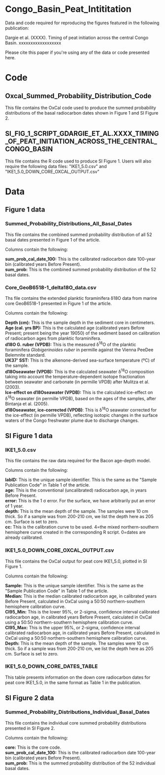 # Congo_Basin_Peat_Intititation


Data and code required for reproducing the figures featured in the following publication:

Dargie et al. (XXXX). Timing of peat initiation across the central Congo Basin. xxxxxxxxxxxxxxxxxx

Please cite this paper if you're using any of the data or code presented here.

# Code

## Oxcal_Summed_Probability_Distribution_Code
This file contains the OxCal code used to produce the summed probability distributions of the basal radiocarbon dates shown in Figure 1 and SI Figure 2.



## SI_FIG_1_SCRIPT_GDARGIE_ET_AL.XXXX_TIMING_OF_PEAT_INITIATION_ACROSS_THE_CENTRAL_CONGO_BASIN
This file contains the R code used to produce SI Figure 1. Users will also require the following data files: "IKE1_5.0.csv" and "IKE1_5.0_DOWN_CORE_OXCAL_OUTPUT.csv"




# Data

## Figure 1 data
### Summed_Probability_Distributions_All_Basal_Dates
This file contains the combined summed probability distribution of all 52 basal dates presented in Figure 1 of the article.

Columns contain the following:

**sum_prob_cal_date_100:** This is the calibrated radiocarbon date 100-year bin (calibrated years Before Present).\
**sum_prob:** This is the combined summed probability distribution of the 52 basal dates.


### Core_GeoB6518-1_delta18O_data.csv
Ths file contains the extended planktic foraminifera δ18O data from marine core GeoB6518-1 presented in Figure 1 of the article.

Columns contain the following:

**Depth (cm):** This is the sample depth in the sediment core in centimeters.\
**Age (cal. yrs BP):** This is the calculated age (calibrated years Before Present; present being the year 19050) of the sediment based on calibration of radiocarbon ages from planktic foraminifera.\
**d18O G. ruber (VPDB):** This is the measured &delta;<sup>18</sup>O of the planktic foraminifera _Globigerinoides ruber_ in permille against the Vienna PeeDee Belemnite standard.\
**UK37' SST:** This is the alkenone-derived sea-surface temperature (&ordm;C) of the sample.\
**d18Oseawater (VPDB):** This is the calculated seawater &delta;<sup>18</sup>O composition taking into account the temperature-dependent isotope fractionation between seawater and carbonate (in permille VPDB) after Mulitza et al. (2003).\
**Ice-effect on d18Oseawater (VPDB):** This is the calculated ice-effect on &delta;<sup>18</sup>O seawater (in permille VPDB), based on the ages of the samples, after Bintanja et al. (2005).\
**d18Oseawater, ice-corrected (VPDB)**: This is &delta;<sup>18</sup>O seawater corrected for the ice-effect (in permille VPDB), reflecting isotopic changes in the surface waters of the Congo freshwater plume due to discharge changes.



## SI Figure 1 data
### IKE1_5.0.csv
This file contains the raw data required for the Bacon age-depth model.

Columns contain the following:

**labID:** This is the unique sample identifier. This is the same as the "Sample Publication Code" in Table 1 of the article.\
**age:** This is the conventional (uncalibrated) radiocarbon age, in years Before Present.\
**error:** This is the 1 σ error. For the surface, we have arbitrarily put an error of 1 year.\
**depth:** This is the mean depth of the sample. The samples were 10 cm thick. So if a sample was from 200-210 cm, we list the depth here as 205 cm. Surface is set to zero.\
**cc:** This is the calibration curve to be used. 4=the mixed northern-southern hemisphere curve created in the corresponding R script. 0=dates are already calibrated.


### IKE1_5.0_DOWN_CORE_OXCAL_OUTPUT.csv
This file contains the OxCal output for peat core IKE1_5.0, plotted in SI Figure 1.

Columns contain the following:

**Sample:** This is the unique sample identifier. This is the same as the "Sample Publication Code" in Table 1 of the article.\
**Median:** This is the median calibrated radiocarbon age, in calibrated years Before Present, calculated in OxCal using a 50:50 northern-southern hemisphere calibration curve.\
**CI95_Min:** This is the lower 95%, or 2-sigma, confidence interval calibrated radiocarbon age, in calibrated years Before Present, calculated in OxCal using a 50:50 northern-southern hemisphere calibration curve.\
**CI95_Max:** This is the upper 95%, or 2-sigma, confidence interval calibrated radiocarbon age, in calibrated years Before Present, calculated in OxCal using a 50:50 northern-southern hemisphere calibration curve.\
**Depth:** This is the mean depth of the sample. The samples were 10 cm thick. So if a sample was from 200-210 cm, we list the depth here as 205 cm. Surface is set to zero.



### IKE1_5.0_DOWN_CORE_DATES_TABLE
This table presents information on the down core radiocarbon dates for peat core IKE1_5.0, in the same format as Table 1 in the publication.



## SI Figure 2 data
### Summed_Probability_Distributions_Individual_Basal_Dates
This file contains the individual core summed probability distributions presented in SI Figure 2.

Columns contain the following:

**core:** This is the core code.\
**sum_prob_cal_date_100:** This is the calibrated radiocarbon date 100-year bin (calibrated years Before Present).\
**sum_prob:** This is the summed probability distribution of the 52 individual basal dates.



